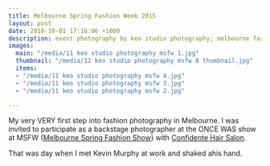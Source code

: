 ```yaml
---
title: Melbourne Spring Fashion Week 2015
layout: post
date: 2018-10-01 17:16:06 +1000
description: event photography by keo studio photography; melbourne fashion week
images:
  main: "/media/11 keo studio photography msfw 1.jpg"
  thumbnail: "/media/11 keo studio photography msfw 0 thumbnail.jpg"
  items:
  - "/media/11 keo studio photography msfw 4.jpg"
  - "/media/11 keo studio photography msfw 3.jpg"
  - "/media/11 keo studio photography msfw 2.jpg"

---
```

My very VERY first step into fashion photography in Melbourne. I was invited to participate as a backstage photographer at the ONCE WAS show at MSFW ([Melbourne Spring Fashion Show](https://www.australia.com/en/events/festivals-and-celebrations/melbourne-spring-fashion-week.html)) with [Confidente Hair Salon](https://www.confidente.com.au/).

That was day when I met Kevin Murphy at work and shaked ahis hand.